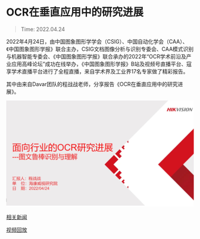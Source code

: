 # OCR在垂直应用中的研究进展
> Time: 2022.04.24 

2022年4月24日，由中国图象图形学学会（CSIG）、中国自动化学会（CAA）、《中国图象图形学报》联合主办，CSIG文档图像分析与识别专委会、CAA模式识别与机器智能专委会、《中国图象图形学报》联合承办的2022年“OCR学术前沿及产业应用高峰论坛”成功在线举办，《中国图象图形学报》B站及视频号直播平台、寇享学术直播平台进行了全程直播，来自学术界及工业界17名专家做了精彩报告。

其中由来自Davar团队的程战战老师，分享报告《OCR在垂直应用中的研究进展》。

![](/activity/Talk_high/1.png)

[相关新闻](https://mp.weixin.qq.com/s?__biz=MzUxMDE4MzAzOA==&mid=2247570751&idx=2&sn=0b75c8255ae23a2578da1906f5f239a3&chksm=f905462ece72cf383ea52116b5a9f90bde0a280c636e092354349cf696fe2640c075ff1a290f&scene=27)

[视频回放](https://www.bilibili.com/video/BV1LZ4y1a7zr)
